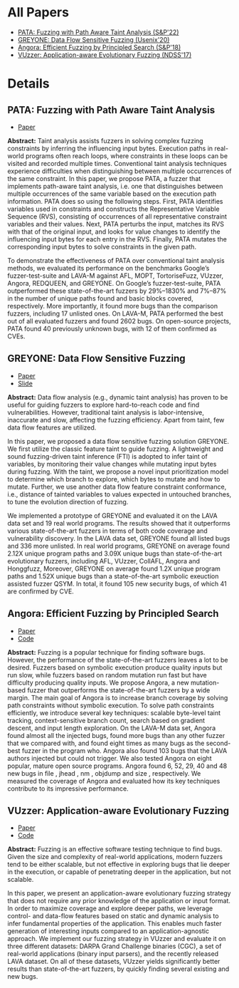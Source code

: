 # All Papers
- [PATA: Fuzzing with Path Aware Taint Analysis (S&P'22)](#pata-fuzzing-with-path-aware-taint-analysis)  
- [GREYONE: Data Flow Sensitive Fuzzing (Usenix'20)](#greyone-data-flow-sensitive-fuzzing)
- [Angora: Efficient Fuzzing by Principled Search (S&P'18)](#angora-efficient-fuzzing-by-principled-search)
- [VUzzer: Application-aware Evolutionary Fuzzing (NDSS'17)](#vuzzer-application-aware-evolutionary-fuzzing)

# Details

## PATA: Fuzzing with Path Aware Taint Analysis
* [Paper](http://www.wingtecher.com/themes/WingTecherResearch/assets/papers/sp22.pdf) 

**Abstract:** 
Taint analysis assists fuzzers in solving complex fuzzing constraints by inferring the influencing input bytes. Execution paths in real-world programs often reach loops, where constraints in these loops can be visited and recorded multiple times. Conventional taint analysis techniques experience difficulties when distinguishing between multiple occurrences of the same constraint. In this paper, we propose PATA, a fuzzer that implements path-aware taint analysis, i.e. one that distinguishes between multiple occurrences of the same variable based on the execution path information. PATA does so using the following steps. First, PATA identifies variables used in constraints and constructs the Representative Variable Sequence (RVS), consisting of occurrences of all representative constraint variables and their values. Next, PATA perturbs the input, matches its RVS with that of the original input, and looks for value changes to identify the influencing input bytes for each entry in the RVS. Finally, PATA mutates the corresponding input bytes to solve constraints in the given path.

To demonstrate the effectiveness of PATA over conventional taint analysis methods, we evaluated its performance on the benchmarks Google’s fuzzer-test-suite and LAVA-M against AFL, MOPT, TortoriseFuzz, VUzzer, Angora, REDQUEEN, and GREYONE. On Google’s fuzzer-test-suite, PATA outperformed these state-of-the-art fuzzers by 29%–1830% and 7%–87% in the number of unique paths found and basic blocks covered, respectively. More importantly, it found more bugs than the comparison fuzzers, including 17 unlisted ones. On LAVA-M, PATA performed the best out of all evaluated fuzzers and found 2602 bugs. On open-source projects, PATA found 40 previously unknown bugs, with 12 of them confirmed as CVEs.

## GREYONE: Data Flow Sensitive Fuzzing
* [Paper](https://www.usenix.org/system/files/sec20-gan.pdf)
* [Slide](https://www.usenix.org/system/files/sec20_slides_gan.pdf)

**Abstract:** 
Data flow analysis (e.g., dynamic taint analysis) has proven to be useful for guiding fuzzers to explore hard-to-reach code and find vulnerabilities. However, traditional taint analysis is labor-intensive, inaccurate and slow, affecting the fuzzing efficiency. Apart from taint, few data flow features are utilized.

In this paper, we proposed a data flow sensitive fuzzing solution GREYONE. We first utilize the classic feature taint to guide fuzzing. A lightweight and sound fuzzing-driven taint inference (FTI) is adopted to infer taint of variables, by monitoring their value changes while mutating input bytes during fuzzing. With the taint, we propose a novel input prioritization model to determine which branch to explore, which bytes to mutate and how to mutate. Further, we use another data flow feature constraint conformance, i.e., distance of tainted variables to values expected in untouched branches, to tune the evolution direction of fuzzing.

We implemented a prototype of GREYONE and evaluated it on the LAVA data set and 19 real world programs. The results showed that it outperforms various state-of-the-art fuzzers in terms of both code coverage and vulnerability discovery. In the LAVA data set, GREYONE found all listed bugs and 336 more unlisted. In real world programs, GREYONE on average found 2.12X unique program paths and 3.09X unique bugs than state-of-the-art evolutionary fuzzers, including AFL, VUzzer, CollAFL, Angora and Honggfuzz, Moreover, GREYONE on average found 1.2X unique program paths and 1.52X unique bugs than a state-of-the-art symbolic exeuction assisted fuzzer QSYM. In total, it found 105 new security bugs, of which 41 are confirmed by CVE.

## Angora: Efficient Fuzzing by Principled Search
* [Paper](https://www.google.com/url?sa=t&rct=j&q=&esrc=s&source=web&cd=&cad=rja&uact=8&ved=2ahUKEwiQq8_G_4j4AhUOAN4KHfYNDFkQFnoECAUQAQ&url=https%3A%2F%2Fweb.cs.ucdavis.edu%2F~hchen%2Fpaper%2Fchen2018angora.pdf&usg=AOvVaw3U-XA2isklvjM6rpvdE7LW)
* [Code](https://github.com/AngoraFuzzer/Angora)

**Abstract:** 
Fuzzing is a popular technique for finding software bugs. However, the performance of the state-of-the-art fuzzers leaves a lot to be desired. Fuzzers based on symbolic execution produce quality inputs but run slow, while fuzzers based on random mutation run fast but have difficulty producing quality inputs. We propose Angora, a new mutation-based fuzzer that outperforms the state-of-the-art fuzzers by a wide margin. The main goal of Angora is to increase branch coverage by solving path constraints without symbolic execution. To solve path constraints efficiently, we introduce several key techniques: scalable byte-level taint tracking, context-sensitive branch count, search based on gradient descent, and input length exploration. On the LAVA-M data set, Angora found almost all the injected bugs, found more bugs than any other fuzzer that we compared with, and found eight times as many bugs as the second-best fuzzer in the program who. Angora also found 103 bugs that the LAVA authors injected but could not trigger. We also tested Angora on eight popular, mature open source programs. Angora found 6, 52, 29, 40 and 48 new bugs in file , jhead , nm , objdump and size , respectively. We measured the coverage of Angora and evaluated how its key techniques contribute to its impressive performance.

## VUzzer: Application-aware Evolutionary Fuzzing
* [Paper](https://www.ndss-symposium.org/wp-content/uploads/2017/09/ndss2017_10-2_Rawat_paper.pdf)
* [Code](https://github.com/vusec/vuzzer)

**Abstract:** 
Fuzzing is an effective software testing technique to find bugs. Given the size and complexity of real-world applications, modern fuzzers tend to be either scalable, but not effective in exploring bugs that lie deeper in the execution, or capable of penetrating deeper in the application, but not scalable.

In this paper, we present an application-aware evolutionary fuzzing strategy that does not require any prior knowledge of the application or input format. In order to maximize coverage and explore deeper paths, we leverage control- and data-flow features based on static and dynamic analysis to infer fundamental properties of the application. This enables much faster generation of interesting inputs compared to an application-agnostic approach. We implement our fuzzing strategy in VUzzer and evaluate it on three different datasets: DARPA Grand Challenge binaries (CGC), a set of real-world applications (binary input parsers), and the recently released LAVA dataset. On all of these datasets, VUzzer yields significantly better results than state-of-the-art fuzzers, by quickly finding several existing and new bugs.